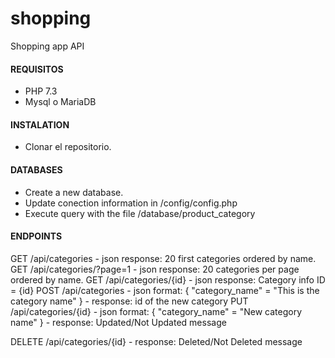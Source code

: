# shopping
Shopping app API

#### REQUISITOS

 - PHP 7.3
 - Mysql o MariaDB

#### INSTALATION

 - Clonar el repositorio.

#### DATABASES

 - Create a new database.
 - Update conection information in /config/config.php
 - Execute query with the file /database/product_category

#### ENDPOINTS

GET     /api/categories
        - json response: 20 first categories ordered by name.
GET     /api/categories/?page=1
        - json response: 20 categories per page ordered by name.
GET     /api/categories/{id}
        - json response: Category info ID = {id}
POST    /api/categories
        - json format:
            {
                "category_name" = "This is the category name" 
            }
        - response: id of the new category
PUT     /api/categories/{id}
        - json format:
            {
                "category_name" = "New category name" 
            }
        - response: Updated/Not Updated message

DELETE  /api/categories/{id}
        - response: Deleted/Not Deleted message
